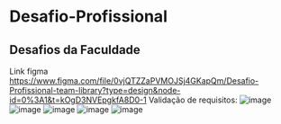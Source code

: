 # Desafio-Profissional
## Desafios da Faculdade
Link figma https://www.figma.com/file/0vjQTZZaPVMOJSj4GKapQm/Desafio-Profissional-team-library?type=design&node-id=0%3A1&t=kOgD3NVEpgkfA8D0-1
Validação de requisitos:
![image](https://github.com/Hudson-Matias/Desafio-Profissional/assets/118847988/88293254-66d5-497a-b916-a9271e564c64)
![image](https://github.com/Hudson-Matias/Desafio-Profissional/assets/118847988/fadff378-c829-4d02-a362-dd0247371f13)
![image](https://github.com/Hudson-Matias/Desafio-Profissional/assets/118847988/842591b2-9d83-46cf-9151-d3b06f09a69c)
![image](https://github.com/Hudson-Matias/Desafio-Profissional/assets/118847988/96347974-5d32-4fae-85da-9df4d0064f2c)
![image](https://github.com/Hudson-Matias/Desafio-Profissional/assets/118847988/20925a5b-39be-47a1-979d-ef13b9dbbb7a)

